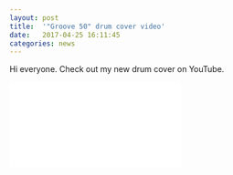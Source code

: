 ```yaml
---
layout: post
title:  '"Groove 50" drum cover video'
date:   2017-04-25 16:11:45
categories: news
---
```

Hi everyone. Check out my new drum cover on YouTube. 

<div class="videowrapper">
<iframe src="//www.youtube.com/embed/-ubqKYX_A6s" frameborder="0" allowfullscreen></iframe>
</div>